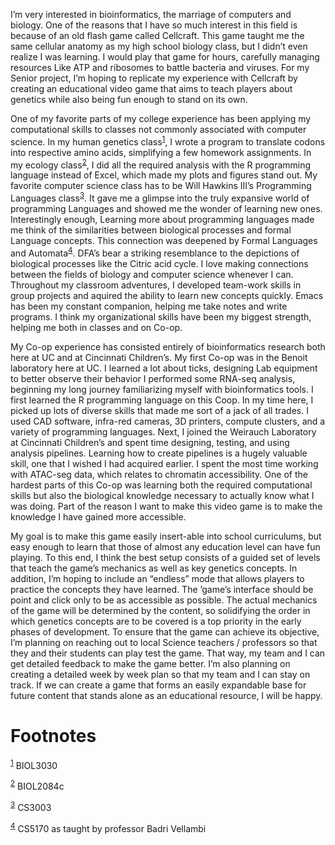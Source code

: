 I&rsquo;m very interested in bioinformatics, the marriage
of computers and biology. One of the reasons
that I have so much interest in this field is
because of an old flash game called Cellcraft.
This game taught me the same cellular
anatomy as my high school biology class,
but I didn&rsquo;t even realize I was learning. I
would play that game for hours, carefully
managing resources Like ATP and ribosomes
to battle bacteria and viruses. For my
Senior project, I&rsquo;m hoping to replicate my experience
with Cellcraft by creating an educational
video game that aims to teach players about
genetics while also being fun enough to stand
on its own.

One of my favorite parts of my college
experience has been applying my computational
skills to classes not commonly associated with
computer science. In my human genetics
class<sup><a id="fnr.1" class="footref" href="#fn.1" role="doc-backlink">1</a></sup>, I wrote a program to translate
codons into respective amino acids, simplifying
a few homework assignments. In my ecology
class<sup><a id="fnr.2" class="footref" href="#fn.2" role="doc-backlink">2</a></sup>, I did all the required analysis with
the R programming language instead of Excel,
which made my plots and figures stand out. My
favorite computer science class has to be Will Hawkins III&rsquo;s Programming
Languages class<sup><a id="fnr.3" class="footref" href="#fn.3" role="doc-backlink">3</a></sup>. It gave me a glimpse into the truly expansive world of
programming Languages and showed me the wonder of learning new
ones. Interestingly enough, Learning more about programming languages made me think of the
similarities between biological processes and
formal Language concepts. This connection was
deepened by Formal Languages and Automata<sup><a id="fnr.4" class="footref" href="#fn.4" role="doc-backlink">4</a></sup>.
DFA&rsquo;s bear a striking resemblance to the
depictions of biological processes like the
Citric acid cycle. I love making
connections between the fields of biology and computer science
whenever I can. Throughout my classroom adventures, I developed team-work skills
in group projects and aquired the ability to learn new concepts quickly. Emacs
has been my constant companion, helping me take notes and write programs. I
think my organizational skills have been my biggest strength, helping me both in
classes and on Co-op.

My Co-op experience has consisted entirely
of bioinformatics research both here at
UC and at Cincinnati Children&rsquo;s. My first Co-op
was in the Benoit laboratory here at UC. I
learned a lot about ticks, designing Lab
equipment to better observe their behavior I performed
some RNA-seq analysis, beginning my long journey
familiarizing myself with bioinformatics tools. I
first learned the R programming language
on this Coop. In my time here, I picked up lots of diverse
skills that made me sort of a jack of all trades. I used CAD software, infra-red
cameras, 3D printers, compute clusters, and a variety of programming languages.
Next, I joined the Weirauch
Laboratory at Cincinnati Children&rsquo;s and spent
time designing, testing, and using analysis
pipelines. Learning how to create pipelines is a hugely valuable skill, one that
I wished I had acquired earlier. I spent the most time working with
ATAC-seg data, which relates to chromatin
accessibility. One of the hardest parts of this Co-op was learning both the
required computational skills but also the biological knowledge necessary to
actually know what I was doing. Part of the reason I want to make
this video game is to make the knowledge I have
gained more accessible.

My goal is to make this game easily insert-able
into school curriculums, but easy enough to
learn that those of almost any education level
can have fun playing. To this end, I think the
best setup consists of a guided set of levels
that teach the game&rsquo;s mechanics as well as key genetics
concepts. In addition, I&rsquo;m hoping to include an
&ldquo;endless&rdquo; mode that allows players to
practice the concepts they have learned. The
&rsquo;game&rsquo;s interface should be point and click only
to be as accessible as possible. The actual
mechanics of the game will be determined by the
content, so solidifying the order in which genetics
concepts are to be covered is a top priority in the early phases of development.
To ensure that the game can achieve its
objective, I&rsquo;m planning on reaching out to local
Science teachers / professors so that they and their
students can play test the game. That way,
my team and I can get detailed feedback to
make the game better. I&rsquo;m also planning on creating
a detailed week by week plan so that my team
and I can stay on track. If we can create
a game that forms an easily expandable base for
future content that stands alone as an educational
resource, I will be happy.


# Footnotes

<sup><a id="fn.1" href="#fnr.1">1</a></sup> BIOL3030

<sup><a id="fn.2" href="#fnr.2">2</a></sup> BIOL2084c

<sup><a id="fn.3" href="#fnr.3">3</a></sup> CS3003

<sup><a id="fn.4" href="#fnr.4">4</a></sup> CS5170 as taught by professor Badri Vellambi
